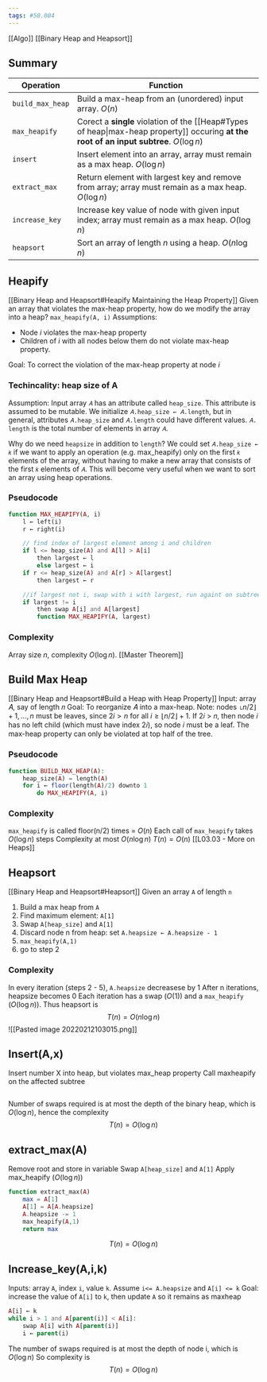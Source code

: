 ```yaml
---
tags: #50.004
---
```

[[Algo]]
[[Binary Heap and Heapsort]]

## Summary
| Operation        | Function                                                                                                                                  |
| ---------------- | ----------------------------------------------------------------------------------------------------------------------------------------- |
| `build_max_heap` | Build a max-heap from an (unordered) input array. $O(n)$                                                                                  |
| `max_heapify`    | Corect a **single** violation of the [[Heap#Types of heap\|max-heap property]] occuring **at the root of an input subtree**. $O(\log{n})$ |
| `insert`         | Insert element into an array, array must remain as a max heap. $O(\log{n})$                                                               |
| `extract_max`    | Return element with largest key and remove from array; array must remain as a max heap. $O(\log{n})$                                      |
| `increase_key`   | Increase key value of node with given input index; array must remain as a max heap. $O(\log{n})$                                          |
| `heapsort`       | Sort an array of length $n$ using a heap. $O(n\log{n})$                                                                                   |

## Heapify
[[Binary Heap and Heapsort#Heapify Maintaining the Heap Property]]
Given an array that violates the max-heap property, how do we modify the array into a heap?
`max_heapify(A, i)`
Assumptions:
- Node $i$ violates the max-heap property
- Children of $i$ with all nodes below them do not violate max-heap property.

Goal: To correct the violation of the max-heap property at node $i$

### Techincality: heap size of A
Assumption: Input array `𝐴` has an attribute called `heap_size`.
This attribute is assumed to be mutable.
We initialize `𝐴.heap_size ← 𝐴.length`, but in general, attributes `𝐴.heap_size` and `𝐴.length` could have different values. 
`𝐴. length` is the total number of elements in array `𝐴`.

Why do we need `heapsize` in addition to `length`?
We could set `𝐴.heap_size ← 𝑘` if we want to apply an operation (e.g. max_heapify) only on the first `𝑘` elements of the array, without having to make a new array that consists of the first `𝑘` elements of `𝐴`. This will become very useful when we want to sort an array using heap operations.
### Pseudocode
```php
function MAX_HEAPIFY(A, i)
	l ← left(i)
	r ← right(i)

	// find index of largest element among i and children
	if l <= heap_size(A) and A[l] > A[i]
		then largest ← l
		else largest ← i
	if r <= heap_size(A) and A[r] > A[largest]
		then largest ← r

	//if largest not i, swap with i with largest, run againt on subtree rooted at largest
	if largest != i
		then swap A[i] and A[largest]
		function MAX_HEAPIFY(A, largest)
```
### Complexity
Array size $n$,  complexity $O(\log{n})$. [[Master Theorem]]

## Build Max Heap
[[Binary Heap and Heapsort#Build a Heap with Heap Property]]
Input: array 𝐴, say of length 𝑛 Goal: To reorganize 𝐴 into a max-heap.
Note: nodes $\lfloor n/2 \rfloor + 1 , \dots, n$ must be leaves, since $2i>n \text{ for all }i \geq \lfloor n/2 \rfloor + 1$.
If 2𝑖 > 𝑛, then node 𝑖 has no left child (which must have index 2𝑖), so node 𝑖 must be a leaf.
The max-heap property can only be violated at top half of the tree.
### Pseudocode
```php
function BUILD_MAX_HEAP(A):
	heap_size(A) = length(A)
	for i ← floor(length(A)/2) downto 1
		do MAX_HEAPIFY(A, i)
```
### Complexity
`max_heapify` is called floor(n/2) times = $O(n)$
Each call of `max_heapify` takes $O(\log{n})$ steps
Complexity at most $O(n\log{n})$
$T(n) = O(n)$ [[L03.03 - More on Heaps]]

## Heapsort
[[Binary Heap and Heapsort#Heapsort]]
Given an array `A` of length `n`
1. Build a max heap from `A`
2. Find maximum element: `A[1]`
3. Swap `A[heap_size]` and `A[1]`
4. Discard node n from heap: set `A.heapsize ← A.heapsize - 1`
5. `max_heapify(A,1)`
6. go to step 2

### Complexity
In every iteration (steps 2 - 5), `A.heapsize` decreasese by 1
After n iterations, heapsize becomes 0
Each iteration has a swap ($O(1)$) and a `max_heapify` ($O(\log{n})$).
Thus heapsort is $$T(n) = O(n\log{n})$$
![[Pasted image 20220212103015.png]]

## Insert(A,x)
Insert number X into heap, but violates max_heap property
Call maxheapify on the affected subtree

```php

```

Number of swaps required is at most the depth of the binary heap, which is $O(\log n)$, hence the complexity $$T(n) = O(\log{n})$$

## extract_max(A)
Remove root and store in variable
Swap `A[heap_size]` and `A[1]`
Apply max_heapify ($O(\log n)$)

```php
function extract_max(A)
	max = A[1]
	A[1] = A[A.heapsize]
	A.heapsize -= 1
	max_heapify(A,1)
	return max
```
$$T(n) = O(\log{n})$$

## Increase_key(A,i,k)
Inputs: array `A`, index `i`, value `k`.
Assume `i<= A.heapsize` and `A[i] <= k`
Goal: increase the value of `A[i]` to `k`, then update `A` so it remains as maxheap

```php
A[i] ← k
while i > 1 and A[parent(i)] < A[i]:
	swap A[i] with A[parent(i)]
	i ← parent(i)
```

The number of swaps required is at most the depth of node i, which is $O(\log n)$
So complexity is $$T(n) = O(\log{n})$$